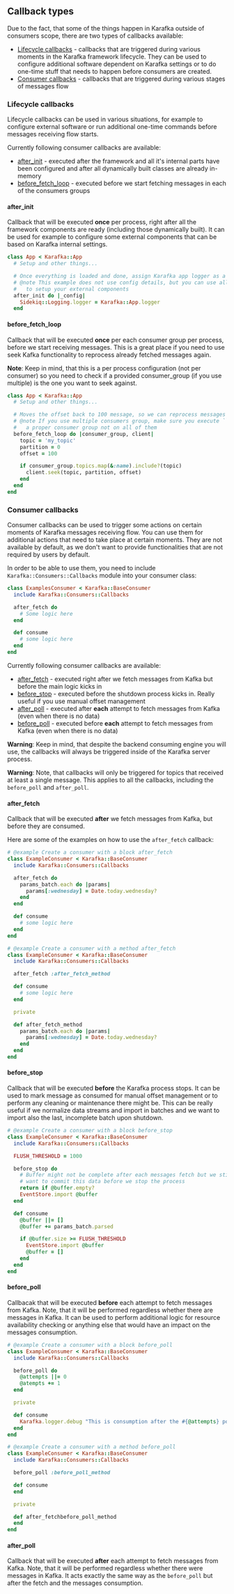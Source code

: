 ## Callback types

Due to the fact, that some of the things happen in Karafka outside of consumers scope, there are two types of callbacks available:

- [Lifecycle callbacks](#lifecycle-callbacks) - callbacks that are triggered during various moments in the Karafka framework lifecycle. They can be used to configure additional software dependent on Karafka settings or to do one-time stuff that needs to happen before consumers are created.
- [Consumer callbacks](#consumer-callbacks) - callbacks that are triggered during various stages of messages flow

### Lifecycle callbacks

Lifecycle callbacks can be used in various situations, for example to configure external software or run additional one-time commands before messages receiving flow starts.

Currently following consumer callbacks are available:

- [after_init](#after_init) - executed after the framework and all it's internal parts have been configured and after all dynamically built classes are already in-memory
- [before_fetch_loop](#before_fetch_loop) - executed before we start fetching messages in each of the consumers groups

#### after_init

Callback that will be executed **once** per process, right after all the framework components are ready (including those dynamically built). It can be used for example to configure some external components that can be based on Karafka internal settings.

```ruby
class App < Karafka::App
  # Setup and other things...

  # Once everything is loaded and done, assign Karafka app logger as a Sidekiq logger
  # @note This example does not use config details, but you can use all the config values
  #   to setup your external components
  after_init do |_config|
    Sidekiq::Logging.logger = Karafka::App.logger
  end
```

#### before_fetch_loop

Callback that will be executed **once** per each consumer group per process, before we start receiving messages. This is a great place if you need to use seek Kafka functionality to reprocess already fetched messages again.

**Note**: Keep in mind, that this is a per process configuration (not per consumer) so you need to check if a provided consumer_group (if you use multiple) is the one you want to seek against.

```ruby
class App < Karafka::App
  # Setup and other things...

  # Moves the offset back to 100 message, so we can reprocess messages again
  # @note If you use multiple consumers group, make sure you execute ```#seek``` on a client of
  #   a proper consumer group not on all of them
  before_fetch_loop do |consumer_group, client|
    topic = 'my_topic'
    partition = 0
    offset = 100

    if consumer_group.topics.map(&:name).include?(topic)
      client.seek(topic, partition, offset)
    end
  end
end
```

### Consumer callbacks

Consumer callbacks can be used to trigger some actions on certain moments of Karafka messages receiving flow. You can use them for additional actions that need to take place at certain moments. They are not available by default, as we don't want to provide functionalities that are not required by users by default.

In order to be able to use them, you need to include ```Karafka::Consumers::Callbacks``` module into your consumer class:

```ruby
class ExamplesConsumer < Karafka::BaseConsumer
  include Karafka::Consumers::Callbacks

  after_fetch do
    # Some logic here
  end

  def consume
    # some logic here
  end
end
```

Currently following consumer callbacks are available:

- [after_fetch](#after_fetch) - executed right after we fetch messages from Kafka but before the main logic kicks in
- [before_stop](#before_stop) - executed before the shutdown process kicks in. Really useful if you use manual offset management
- [after_poll](#after_poll) - executed after **each** attempt to fetch messages from Kafka (even when there is no data)
- [before_poll](#before_poll) - executed before **each** attempt to fetch messages from Kafka (even when there is no data)

**Warning**: Keep in mind, that despite the backend consuming engine you will use, the callbacks will always be triggered inside of the Karafka server process.

**Warning**: Note, that callbacks will only be triggered for topics that received at least a single message. This applies to all the callbacks, including the ```before_poll``` and ```after_poll```.

#### after_fetch

Callback that will be executed **after** we fetch messages from Kafka, but before they are consumed.

Here are some of the examples on how to use the ```after_fetch``` callback:

```ruby
# @example Create a consumer with a block after_fetch
class ExampleConsumer < Karafka::BaseConsumer
  include Karafka::Consumers::Callbacks

  after_fetch do
    params_batch.each do |params|
      params[:wednesday] = Date.today.wednesday?
    end
  end

  def consume
    # some logic here
  end
end

# @example Create a consumer with a method after_fetch
class ExampleConsumer < Karafka::BaseConsumer
  include Karafka::Consumers::Callbacks

  after_fetch :after_fetch_method

  def consume
    # some logic here
  end

  private

  def after_fetch_method
    params_batch.each do |params|
      params[:wednesday] = Date.today.wednesday?
    end
  end
end
```

#### before_stop

Callback that will be executed **before** the Karafka process stops. It can be used to mark message as consumed for manual offset management or to perform any cleaning or maintenance there might be. This can be really useful if we normalize data streams and import in batches and we want to import also the last, incomplete batch upon shutdown.

```ruby
# @example Create a consumer with a block before_stop
class ExampleConsumer < Karafka::BaseConsumer
  include Karafka::Consumers::Callbacks

  FLUSH_THRESHOLD = 1000

  before_stop do
    # Buffer might not be complete after each messages fetch but we still may
    # want to commit this data before we stop the process
    return if @buffer.empty?
    EventStore.import @buffer
  end

  def consume
    @buffer ||= []
    @buffer += params_batch.parsed

    if @buffer.size >= FLUSH_THRESHOLD
      EventStore.import @buffer
      @buffer = []
    end
  end
end
```

#### before_poll

Callbacak that will be executed **before** each attempt to fetch messages from Kafka. Note, that it will be performed regardless whether there are messages in Kafka. It can be used to perform additional logic for resource availability checking or anything else that would have an impact on the messages consumption.

```ruby
# @example Create a consumer with a block before_poll
class ExampleConsumer < Karafka::BaseConsumer
  include Karafka::Consumers::Callbacks

  before_poll do
    @attempts ||= 0
    @atempts += 1
  end

  private

  def consume
    Karafka.logger.debug "This is consumption after the #{@attempts} poll"
  end
end

# @example Create a consumer with a method before_poll
class ExampleConsumer < Karafka::BaseConsumer
  include Karafka::Consumers::Callbacks

  before_poll :before_poll_method

  def consume
  end

  private

  def after_fetchbefore_poll_method
  end
end
```

#### after_poll

Callback that will be executed **after** each attempt to fetch messages from Kafka. Note, that it will be performed regardless whether there were messages in Kafka. It acts exactly the same way as the ```before_poll``` but after the fetch and the messages consumption.
